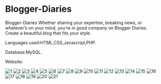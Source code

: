 # Blogger-Diaries
Blogger-Diaries Whether sharing your expertise, breaking news, or whatever’s on your mind, you’re in good company on Blogger Diaries. Create a beautiful blog that fits your style.   



Languages used:HTML,CSS,Javascript,PHP.    

Database:MySQL.

Website:

![1](https://user-images.githubusercontent.com/119427169/227557543-90a6022d-a26f-4c81-8550-a3f7a5e63e84.JPG)
![2](https://user-images.githubusercontent.com/119427169/227558743-0d4457ac-ec81-4a07-911d-b5269f5aab88.JPG)
![3](https://user-images.githubusercontent.com/119427169/227559004-ee3a8dec-fbd1-4761-8708-beb5a7e7cdba.JPG)
![4](https://user-images.githubusercontent.com/119427169/227559049-f4155754-2393-44f5-a43f-384815f905df.JPG)
![5](https://user-images.githubusercontent.com/119427169/227560653-ff5bb567-e4b1-45ce-8ce3-a61eab24d241.JPG)
![6](https://user-images.githubusercontent.com/119427169/227561517-91f78080-b43a-418a-bbd9-d54e33c2b038.JPG)
![7](https://user-images.githubusercontent.com/119427169/227561553-8da93ad7-90ec-4e42-abdb-180e94710bba.JPG)
![8](https://user-images.githubusercontent.com/119427169/227561826-699b0298-ae64-4e8f-93c0-dba004858e50.JPG)
![9](https://user-images.githubusercontent.com/119427169/227561866-c21d29d1-7190-4cb5-9725-8d8f8e05e9dc.JPG)
![10](https://user-images.githubusercontent.com/119427169/227562400-9bc14ad8-4197-412c-af33-43f9b997be07.JPG)
![11](https://user-images.githubusercontent.com/119427169/227562438-de39f9fd-2cca-4e8b-861a-407bb90e2693.JPG)
![12](https://user-images.githubusercontent.com/119427169/227562650-70133175-82cc-47bb-b91c-025fdf653ac9.JPG)
![13](https://user-images.githubusercontent.com/119427169/227562672-928d2be8-58c0-43db-ab03-93e0c35876a0.JPG)
![14](https://user-images.githubusercontent.com/119427169/227562994-1c01a10d-d486-4de2-9bca-338cf8a9f571.JPG)
![15](https://user-images.githubusercontent.com/119427169/227563022-14a73414-ed52-404c-b077-0178693fc7d6.JPG)
![16](https://user-images.githubusercontent.com/119427169/227563266-7aeab150-5147-4068-aa5f-4fb79256a3a1.JPG)
![17](https://user-images.githubusercontent.com/119427169/227563287-6fe8b683-9552-418b-9b6b-7797eefae38a.JPG)
![18](https://user-images.githubusercontent.com/119427169/227563477-323072c3-7f25-467f-9cc4-23f2b0c8429e.JPG)
![19](https://user-images.githubusercontent.com/119427169/227563525-738d3da3-f442-4682-a5f1-e38c1943d8e7.JPG)
![20](https://user-images.githubusercontent.com/119427169/227563752-49bde721-4d83-42db-95c9-8d3eef7e644e.JPG)
![21](https://user-images.githubusercontent.com/119427169/227563768-75378960-8aae-40d4-8cfb-159c59f14fcd.JPG)









